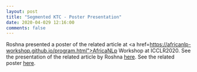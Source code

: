 ```yaml
---
layout: post
title: "Segmented KTC - Poster Presentation"
date: 2020-04-029 12:16:00 
comments: false
---
```


Roshna presented a poster of the related article at <a href=https://africanlp-workshop.github.io/program.html">AfricaNLp Workshop at ICCLR2020</a>.
See the presentation of the related article by Roshna <a href="https://slideslive.com/38926588/using-punkt-for-sentence-segmentation-in-nonlatin-scripts-experiments-on-kurdish-sorani-texts">here</a>.
See the related poster <a href="https://drive.google.com/file/d/10DbS9j05wYawN8elVGZfK69UcdHSQmT6/view">here</a>.
